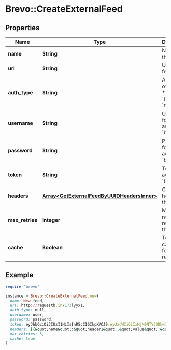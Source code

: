 # Brevo::CreateExternalFeed

## Properties

| Name | Type | Description | Notes |
| ---- | ---- | ----------- | ----- |
| **name** | **String** | Name of the feed |  |
| **url** | **String** | URL of the feed |  |
| **auth_type** | **String** | Auth type of the feed:  * &#x60;basic&#x60;  * &#x60;token&#x60;  * &#x60;noAuth&#x60;  | [optional][default to &#39;noAuth&#39;] |
| **username** | **String** | Username for authType &#x60;basic&#x60; | [optional] |
| **password** | **String** | Password for authType &#x60;basic&#x60; | [optional] |
| **token** | **String** | Token for authType &#x60;token&#x60; | [optional] |
| **headers** | [**Array&lt;GetExternalFeedByUUIDHeadersInner&gt;**](GetExternalFeedByUUIDHeadersInner.md) | Custom headers for the feed | [optional] |
| **max_retries** | **Integer** | Maximum number of retries on the feed url | [optional][default to 5] |
| **cache** | **Boolean** | Toggle caching of feed url response | [optional][default to false] |

## Example

```ruby
require 'brevo'

instance = Brevo::CreateExternalFeed.new(
  name: New feed,
  url: http://requestb.in/173lyyx1,
  auth_type: null,
  username: user,
  password: password,
  token: eyJhbGciOiJIUzI1NiIsInR5cCI6IkpXVCJ9.eyJzdWIiOiIxMjM0NTY3ODkwIiwibmFtZSI6IkpvaG4gRG9lIiwiaWF0IjoxNTE2MjM5MDIyfQ.SflKxwRJSMeKKF2QT4fwpMeJf36POk6yJV_adQssw5c,
  headers: [{&quot;name&quot;:&quot;header1&quot;,&quot;value&quot;:&quot;value1&quot;},{&quot;name&quot;:&quot;header2&quot;,&quot;value&quot;:&quot;value2&quot;}],
  max_retries: 5,
  cache: true
)
```

